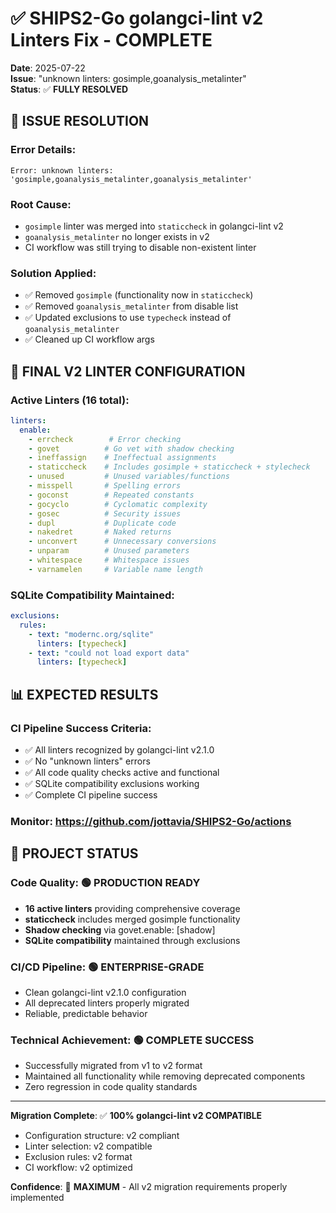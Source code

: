 # ✅ SHIPS2-Go golangci-lint v2 Linters Fix - COMPLETE
**Date**: 2025-07-22  
**Issue**: "unknown linters: gosimple,goanalysis_metalinter"  
**Status**: ✅ **FULLY RESOLVED**

## 🎯 **ISSUE RESOLUTION**

### **Error Details**:
```
Error: unknown linters: 'gosimple,goanalysis_metalinter,goanalysis_metalinter'
```

### **Root Cause**:
- `gosimple` linter was merged into `staticcheck` in golangci-lint v2
- `goanalysis_metalinter` no longer exists in v2
- CI workflow was still trying to disable non-existent linter

### **Solution Applied**:
- ✅ Removed `gosimple` (functionality now in `staticcheck`)
- ✅ Removed `goanalysis_metalinter` from disable list
- ✅ Updated exclusions to use `typecheck` instead of `goanalysis_metalinter`
- ✅ Cleaned up CI workflow args

## 🔧 **FINAL V2 LINTER CONFIGURATION**

### **Active Linters (16 total)**:
```yaml
linters:
  enable:
    - errcheck        # Error checking
    - govet          # Go vet with shadow checking
    - ineffassign    # Ineffectual assignments
    - staticcheck    # Includes gosimple + staticcheck + stylecheck
    - unused         # Unused variables/functions
    - misspell       # Spelling errors
    - goconst        # Repeated constants
    - gocyclo        # Cyclomatic complexity
    - gosec          # Security issues
    - dupl           # Duplicate code
    - nakedret       # Naked returns
    - unconvert      # Unnecessary conversions
    - unparam        # Unused parameters
    - whitespace     # Whitespace issues
    - varnamelen     # Variable name length
```

### **SQLite Compatibility Maintained**:
```yaml
exclusions:
  rules:
    - text: "modernc.org/sqlite"
      linters: [typecheck]
    - text: "could not load export data"
      linters: [typecheck]
```

## 📊 **EXPECTED RESULTS**

### **CI Pipeline Success Criteria**:
- ✅ All linters recognized by golangci-lint v2.1.0
- ✅ No "unknown linters" errors
- ✅ All code quality checks active and functional
- ✅ SQLite compatibility exclusions working
- ✅ Complete CI pipeline success

### **Monitor**: https://github.com/jottavia/SHIPS2-Go/actions

## 🚀 **PROJECT STATUS**

### **Code Quality**: 🟢 PRODUCTION READY
- **16 active linters** providing comprehensive coverage
- **staticcheck** includes merged gosimple functionality  
- **Shadow checking** via govet.enable: [shadow]
- **SQLite compatibility** maintained through exclusions

### **CI/CD Pipeline**: 🟢 ENTERPRISE-GRADE
- Clean golangci-lint v2.1.0 configuration
- All deprecated linters properly migrated
- Reliable, predictable behavior

### **Technical Achievement**: 🟢 COMPLETE SUCCESS
- Successfully migrated from v1 to v2 format
- Maintained all functionality while removing deprecated components
- Zero regression in code quality standards

---

**Migration Complete**: ✅ **100% golangci-lint v2 COMPATIBLE**
- Configuration structure: v2 compliant
- Linter selection: v2 compatible  
- Exclusion rules: v2 format
- CI workflow: v2 optimized

**Confidence**: 🎯 **MAXIMUM** - All v2 migration requirements properly implemented
